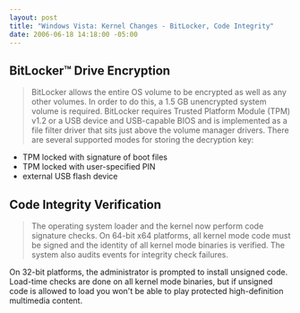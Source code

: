 ```yaml
---
layout: post
title: "Windows Vista: Kernel Changes - BitLocker, Code Integrity"
date: 2006-06-18 14:18:00 -05:00
---
```


## BitLocker&trade; Drive Encryption

> BitLocker allows the entire OS volume to be encrypted as well as any other volumes. In order to do this, a 1.5 GB unencrypted system volume is required.
BitLocker requires Trusted Platform Module (TPM) v1.2 or a USB device and USB-capable BIOS and is implemented as a file filter driver that sits just above the volume manager drivers.
There are several supported modes for storing the decryption key:

* TPM locked with signature of boot files 
* TPM locked with user-specified PIN 
* external USB flash device

## Code Integrity Verification

> The operating system loader and the kernel now perform code signature checks. On 64-bit x64 platforms, all kernel mode code must be signed and the identity of all kernel mode binaries is verified. The system also audits events for integrity check failures.

On 32-bit platforms, the administrator is prompted to install unsigned code. Load-time checks are done on all kernel mode binaries, but if unsigned code is allowed to load you won't be able to play protected high-definition multimedia content.
